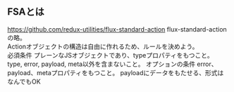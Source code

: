 ## FSAとは
https://github.com/redux-utilities/flux-standard-action
flux-standard-actionの略。  
Actionオブジェクトの構造は自由に作れるため、ルールを決めよう。  
必須条件
プレーンなJSオブジェクトであり、typeプロパティをもつこと。
type, error, payload, meta以外を含まないこと。
オプションの条件
error、payload、metaプロパティをもつこと。
payloadにデータをもたせる、形式はなんでもOK